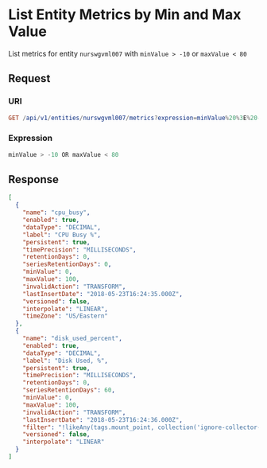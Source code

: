 # List Entity Metrics by Min and Max Value

List metrics for entity `nurswgvml007` with `minValue > -10` or `maxValue < 80`

## Request

### URI

```elm
GET /api/v1/entities/nurswgvml007/metrics?expression=minValue%20%3E%20-10%20OR%20maxValue%20%3C%2080
```

### Expression

```javascript
minValue > -10 OR maxValue < 80
```

## Response

```json
[
  {
    "name": "cpu_busy",
    "enabled": true,
    "dataType": "DECIMAL",
    "label": "CPU Busy %",
    "persistent": true,
    "timePrecision": "MILLISECONDS",
    "retentionDays": 0,
    "seriesRetentionDays": 0,
    "minValue": 0,
    "maxValue": 100,
    "invalidAction": "TRANSFORM",
    "lastInsertDate": "2018-05-23T16:24:35.000Z",
    "versioned": false,
    "interpolate": "LINEAR",
    "timeZone": "US/Eastern"
  },
  {
    "name": "disk_used_percent",
    "enabled": true,
    "dataType": "DECIMAL",
    "label": "Disk Used, %",
    "persistent": true,
    "timePrecision": "MILLISECONDS",
    "retentionDays": 0,
    "seriesRetentionDays": 60,
    "minValue": 0,
    "maxValue": 100,
    "invalidAction": "TRANSFORM",
    "lastInsertDate": "2018-05-23T16:24:36.000Z",
    "filter": "!likeAny(tags.mount_point, collection('ignore-collector-mount-points'))",
    "versioned": false,
    "interpolate": "LINEAR"
  }
]
```